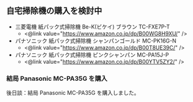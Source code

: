 ## 自宅掃除機の購入を検討中


* 三菱電機 紙パック式掃除機 Be-K(ビケイ) ブラウン TC-FXE7P-T 
  * <@link value="https://www.amazon.co.jp/dp/B00WG8H9XU/" />
* パナソニック 紙パック式掃除機 シャンパンゴールド MC-PK16G-N 
  * <@link value="https://www.amazon.co.jp/dp/B00T8UE39C/" />
* パナソニック 紙パック式掃除機 ピンクシャンパン MC-PA15J-P 
  * <@link value="https://www.amazon.co.jp/dp/B00YTV5ZY2/" />



### 結局 Panasonic MC-PA35G を購入

後日談：結局 Panasonic MC-PA35G を購入しました。
